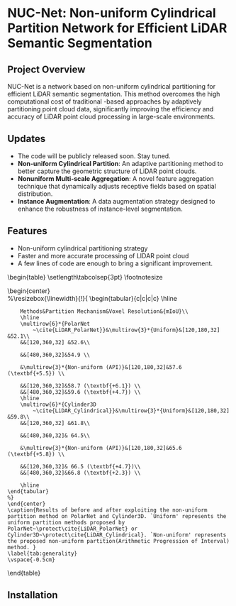 # NUC-Net: Non-uniform Cylindrical Partition Network for Efficient LiDAR Semantic Segmentation




## Project Overview
NUC-Net is a network based on non-uniform cylindrical partitioning for efficient LiDAR semantic segmentation. This method overcomes the high computational cost of traditional -based approaches by adaptively partitioning point cloud data, significantly improving the efficiency and accuracy of LiDAR point cloud processing in large-scale environments.

## Updates
- The code will be publicly released soon. Stay tuned.
- **Non-uniform Cylindrical Partition**: An adaptive partitioning method to better capture the geometric structure of LiDAR point clouds.
- **Nonuniform Multi-scale Aggregation**: A novel feature aggregation technique that dynamically adjusts receptive fields based on spatial distribution.
- **Instance Augmentation**: A data augmentation strategy designed to enhance the robustness of instance-level segmentation.

## Features
- Non-uniform cylindrical partitioning strategy
- Faster and more accurate processing of LIDAR point cloud
- A few lines of code are enough to bring a significant improvement.


\begin{table}
	\setlength\tabcolsep{3pt}
	\footnotesize
	
\begin{center}	
	%\resizebox{\linewidth}{!}{
	\begin{tabular}{c|c|c|c}
		\hline
		
		Methods&Partition Mechanism&Voxel Resolution&{mIoU}\\
		\hline																				
		\multirow{6}*{PolarNet
			~\cite{LiDAR_PolarNet}}&\multirow{3}*{Uniform}&[120,180,32] &52.1\\
		&&[120,360,32] &52.6\\
		
		&&[480,360,32]&54.9 \\
		
		&\multirow{3}*{Non-uniform (API)}&[120,180,32]&57.6 (\textbf{+5.5}) \\
		
		&&[120,360,32]&58.7 (\textbf{+6.1}) \\
		&&[480,360,32]&59.6 (\textbf{+4.7}) \\ 
		\hline				
		\multirow{6}*{Cylinder3D
			~\cite{LiDAR_Cylindrical}}&\multirow{3}*{Uniform}&[120,180,32] &59.8\\
		&&[120,360,32] &61.8\\
		
		&&[480,360,32]& 64.5\\
		
		&\multirow{3}*{Non-uniform (API)}&[120,180,32]&65.6 (\textbf{+5.8}) \\
		
		&&[120,360,32]& 66.5 (\textbf{+4.7})\\
		&&[480,360,32]&66.8 (\textbf{+2.3}) \\
		
		\hline
	\end{tabular}
	%}
	\end{center}
	\caption{Results of before and after exploiting the non-uniform partition method on PolarNet and Cylinder3D. `Uniform' represents the uniform partition methods proposed by PolarNet~\protect\cite{LiDAR_PolarNet} or Cylinder3D~\protect\cite{LiDAR_Cylindrical}. `Non-uniform' represents the proposed non-uniform partition(Arithmetic Progression of Interval) method. }
	\label{tab:generality}
	\vspace{-0.5cm}
\end{table}

## Installation
